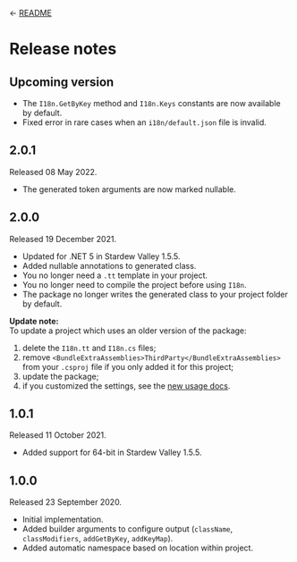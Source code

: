 ← [README](README.md)

# Release notes
## Upcoming version
* The `I18n.GetByKey` method and `I18n.Keys` constants are now available by default.
* Fixed error in rare cases when an `i18n/default.json` file is invalid.

## 2.0.1
Released 08 May 2022.

* The generated token arguments are now marked nullable.

## 2.0.0
Released 19 December 2021.

* Updated for .NET 5 in Stardew Valley 1.5.5.
* Added nullable annotations to generated class.
* You no longer need a `.tt` template in your project.
* You no longer need to compile the project before using `I18n`.
* The package no longer writes the generated class to your project folder by default.

**Update note:**  
To update a project which uses an older version of the package:
1. delete the `I18n.tt` and `I18n.cs` files;
2. remove `<BundleExtraAssemblies>ThirdParty</BundleExtraAssemblies>` from your `.csproj` file if you only added it for this project;
3. update the package;
4. if you customized the settings, see the [new usage docs](README.md).

## 1.0.1
Released 11 October 2021.

* Added support for 64-bit in Stardew Valley 1.5.5.

## 1.0.0
Released 23 September 2020.

* Initial implementation.
* Added builder arguments to configure output (`className`, `classModifiers`, `addGetByKey`, `addKeyMap`).
* Added automatic namespace based on location within project.
